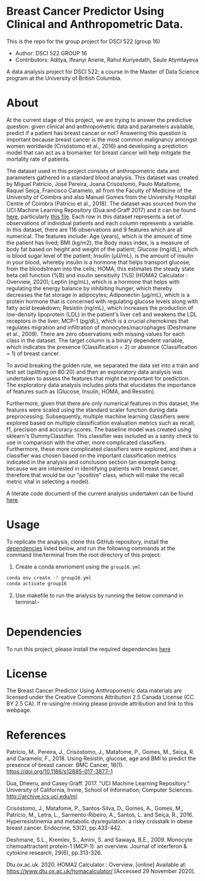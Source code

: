 # Breast Cancer Predictor Using Clinical and Anthropometric Data.

This is the repo for the group project for DSCI 522 (group 16)

- Author: DSCI 522 GROUP 16
- Contributors: Aditya, Ifeanyi Anene, Rahul Kuriyedath, Saule Atymtayeva

A data analysis project for DSCI 522; a course in the Master of Data Science program at the University of British Columbia.

# About 
At the current stage of this project, we are trying to answer the predictive question: given clinical and anthropometric data and parameters available, predict if a patient has breast cancer or not? Answering this question is important because breast cancer is the most common malignancy amongst women worldwide (Crisóstomo et al., 2016) and developing a prediction model that can act as a biomarker for breast cancer will help mitigate the mortality rate of patients.


The dataset used in this project consists of anthropometric data and parameters gathered in a standard blood analysis. This dataset was created by Miguel Patrício, José Pereira, Joana Crisóstomo, Paulo Matafome, Raquel Seiça, Francisco Caramelo, all from the Faculty of Medicine of the University of Coimbra and also Manuel Gomes from the University Hospital Centre of Coimbra (Patrício et al., 2018). The dataset was sourced from the UCI Machine Learning Repository (Dua and Graff 2017) and it can be found [here](https://archive.ics.uci.edu/ml/datasets/Breast+Cancer+Coimbra), particularly [this file](https://archive.ics.uci.edu/ml/machine-learning-databases/00451/dataR2.csv). Each row in this dataset represents a set of observations of individual patients and each column represents a variable. In this dataset, there are 116 observations and 9 features which are all numerical. The features include: Age (years), which is the amount of time the patient has lived; BMI (kg/m2), the Body mass index, is a measure of body fat based on height and weight of the patient; Glucose (mg/dL), which is blood sugar level of the patient; Insulin (µU/mL), is the amount of insulin in your blood, whereby insulin is a hormone that helps transport glucose, from the bloodstream into the cells; HOMA, this estimates the steady state beta cell function (%B) and insulin sensitivity (%S) (HOMA2 Calculator : Overview, 2020); Leptin (ng/mL), which is a hormone that helps with regulating the energy balance by inhibiting hunger, which thereby decreases the fat storage in adipocytes; Adiponectin (µg/mL), which is a protein hormone that is concerned with regulating glucose levels along with fatty acid breakdown; Resistin (ng/mL), which increases the production of low-density lipoprotein (LDL) in the patient's liver cell and weakens the LDL receptors in the liver; MCP-1 (pg/dL), which is a crucial chemokines that regulates migration and infiltration of monocytes/macrophages (Deshmane et al., 2009). There are zero observations with missing values for each class in the dataset. The target column is a binary dependent variable, which indicates the presence (Classification = 2) or absence (Classification = 1) of breast cancer.


To avoid breaking the golden rule, we separated the data set into a train and test set (splitting on 80:20) and then an exploratory data analysis was undertaken to assess the features that might be important for prediction. The exploratory data analysis includes plots that elucidates the importance of features such as (Glucose, Insulin, HOMA, and Resistin).


Furthermore, given that there are only numerical features in this dataset, the features were scaled using the standard scaler function during data preprocessing. Subsequently, multiple machine learning classifiers were explored based on multiple classification evaluation metrics such as recall, f1, precision and accuracy scores. The baseline model was created using sklearn's DummyClassifier. This classifier was included as a sanity check to use in comparison with the other, more complicated classifiers.  Furthermore, these more complicated classifiers were explored, and then a classifier was chosen based on the important classification metrics indicated in the analysis and conclusion section (an example being: because we are interested in identifying patients with breast cancer, therefore that would be our "positive" class, which will make the recall metric vital in selecting a model).
  

A literate code document of the current analysis undertaken can be found [here](src/EDA.ipynb).


# Usage
To replicate the analysis, clone this GitHub repository, install the [dependencies](#dependencies) listed below, and run the following commands at the command line/terminal from the root directory of this project:

1. Create a conda envrioment using the `group16.yml`

```bash
conda env create -f group16.yml
conda activate group16
```

2. Use makefile to run the analysis by running the below command in terminal:-

```make all
```


# Dependencies

To run this project, please install the required dependencies [here](https://github.com/UBC-MDS/dsci522-group16/blob/main/group16.yml)



# License 

The Breast Cancer Predictor Using Anthropometric data materials are licensed under the Creative Commons Attribution 2.5 Canada License (CC BY 2.5 CA). If re-using/re-mixing please provide attribution and link to this webpage.



# References 

Patrício, M., Pereira, J., Crisóstomo, J., Matafome, P., Gomes, M., Seiça, R. and Caramelo, F., 2018. Using Resistin, glucose, age and BMI to predict the presence of breast cancer. BMC Cancer, 18(1). https://doi.org/10.1186/s12885-017-3877-1

Dua, Dheeru, and Casey Graff. 2017. “UCI Machine Learning Repository.” University of California, Irvine, School of Information; Computer Sciences. http://archive.ics.uci.edu/ml.

Crisóstomo, J., Matafome, P., Santos-Silva, D., Gomes, A., Gomes, M., Patrício, M., Letra, L., Sarmento-Ribeiro, A., Santos, L. and Seiça, R., 2016. Hyperresistinemia and metabolic dysregulation: a risky crosstalk in obese breast cancer. Endocrine, 53(2), pp.433-442.


Deshmane, S.L., Kremlev, S., Amini, S. and Sawaya, B.E., 2009. Monocyte chemoattractant protein-1 (MCP-1): an overview. Journal of interferon & cytokine research, 29(6), pp.313-326.

Dtu.ox.ac.uk. 2020. HOMA2 Calculator : Overview. [online] Available at: <https://www.dtu.ox.ac.uk/homacalculator/> [Accessed 29 November 2020].